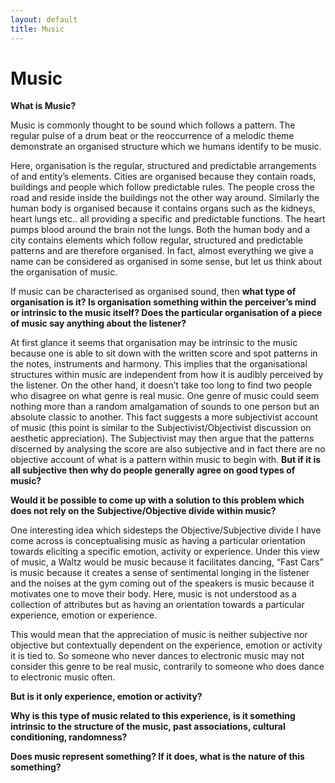 ```yaml
---
layout: default
title: Music
---
```


# Music

**What is Music?**

Music is commonly thought to be sound which follows a pattern. The regular pulse of a drum beat or the reoccurrence of a melodic theme demonstrate an organised structure which we humans identify to be music. 

Here, organisation is the regular, structured and predictable arrangements of and entity’s elements. Cities are organised because they contain roads, buildings and people which follow predictable rules. The people cross the road and reside inside the buildings not the other way around. Similarly the human body is organised because it contains organs such as the kidneys, heart lungs etc.. all providing a specific and predictable functions. The heart pumps blood around the brain not the lungs. Both the human body and a city contains elements which follow regular, structured and predictable patterns and are therefore organised. In fact, almost everything we give a name can be considered as organised in some sense, but let us think about the organisation of music. 

If music can be characterised as organised sound, then **what type of organisation is it? Is organisation something within the perceiver’s mind or intrinsic to the music itself? Does the particular organisation of a piece of music say anything about the listener?**

At first glance it seems that organisation may be intrinsic to the music because one is able to sit down with the written score and spot patterns in the notes, instruments and harmony. This implies that the organisational structures within music are independent from how it is audibly perceived by the listener. On the other hand, it doesn’t take too long to find two people who disagree on what genre is real music. One genre of music could seem nothing more than a random amalgamation of sounds to one person but an absolute classic to another. This fact suggests a more subjectivist account of music (this point is similar to the Subjectivist/Objectivist discussion on aesthetic appreciation). The Subjectivist may then argue that the patterns discerned by analysing the score are also subjective and in fact there are no objective account of what is a pattern within music to begin with.
**But if it is all subjective then why do people generally agree on good types of music?**

**Would it be possible to come up with a solution to this problem which does not rely on the Subjective/Objective divide within music?** 

One interesting idea which sidesteps the Objective/Subjective divide I have come across is conceptualising music as having a particular orientation towards eliciting a specific emotion, activity or experience. Under this view of music, a Waltz would be music because it facilitates dancing, “Fast Cars” is music because it creates a sense of sentimental longing in the listener and the noises at the gym coming out of the speakers is music because it motivates one to move their body. Here, music is not understood as a collection of attributes but as having an orientation towards a particular experience, emotion or experience.

This would mean that the appreciation of music is neither subjective nor objective but contextually dependent on the experience, emotion or activity it is tied to. So someone who never dances to electronic music may not consider this genre to be real music, contrarily to someone who does dance to electronic music often.

**But is it only experience, emotion or activity?**

**Why is this type of music related to this experience, is it something intrinsic to the structure of the music, past associations, cultural conditioning, randomness?**

**Does music represent something? If it does, what is the nature of this something?**